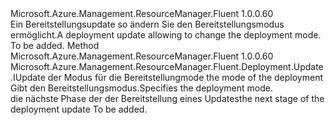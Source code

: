 <Type Name="IWithMode" FullName="Microsoft.Azure.Management.ResourceManager.Fluent.Deployment.Update.IWithMode">
  <TypeSignature Language="C#" Value="public interface IWithMode" />
  <TypeSignature Language="ILAsm" Value=".class public interface auto ansi abstract IWithMode" />
  <TypeSignature Language="DocId" Value="T:Microsoft.Azure.Management.ResourceManager.Fluent.Deployment.Update.IWithMode" />
  <TypeSignature Language="VB.NET" Value="Public Interface IWithMode" />
  <TypeSignature Language="F#" Value="type IWithMode = interface" />
  <AssemblyInfo>
    <AssemblyName>Microsoft.Azure.Management.ResourceManager.Fluent</AssemblyName>
    <AssemblyVersion>1.0.0.60</AssemblyVersion>
  </AssemblyInfo>
  <Interfaces />
  <Docs>
    <summary>
            <span data-ttu-id="ead20-101">Ein Bereitstellungsupdate so ändern Sie den Bereitstellungsmodus ermöglicht.</span><span class="sxs-lookup"><span data-stu-id="ead20-101">A deployment update allowing to change the deployment mode.</span></span>
            </summary>
    <remarks>To be added.</remarks>
  </Docs>
  <Members>
    <Member MemberName="WithMode">
      <MemberSignature Language="C#" Value="public Microsoft.Azure.Management.ResourceManager.Fluent.Deployment.Update.IUpdate WithMode (Microsoft.Azure.Management.ResourceManager.Fluent.Models.DeploymentMode mode);" />
      <MemberSignature Language="ILAsm" Value=".method public hidebysig newslot virtual instance class Microsoft.Azure.Management.ResourceManager.Fluent.Deployment.Update.IUpdate WithMode(valuetype Microsoft.Azure.Management.ResourceManager.Fluent.Models.DeploymentMode mode) cil managed" />
      <MemberSignature Language="DocId" Value="M:Microsoft.Azure.Management.ResourceManager.Fluent.Deployment.Update.IWithMode.WithMode(Microsoft.Azure.Management.ResourceManager.Fluent.Models.DeploymentMode)" />
      <MemberSignature Language="VB.NET" Value="Public Function WithMode (mode As DeploymentMode) As IUpdate" />
      <MemberSignature Language="F#" Value="abstract member WithMode : Microsoft.Azure.Management.ResourceManager.Fluent.Models.DeploymentMode -&gt; Microsoft.Azure.Management.ResourceManager.Fluent.Deployment.Update.IUpdate" Usage="iWithMode.WithMode mode" />
      <MemberType>Method</MemberType>
      <AssemblyInfo>
        <AssemblyName>Microsoft.Azure.Management.ResourceManager.Fluent</AssemblyName>
        <AssemblyVersion>1.0.0.60</AssemblyVersion>
      </AssemblyInfo>
      <ReturnValue>
        <ReturnType>Microsoft.Azure.Management.ResourceManager.Fluent.Deployment.Update.IUpdate</ReturnType>
      </ReturnValue>
      <Parameters>
        <Parameter Name="mode" Type="Microsoft.Azure.Management.ResourceManager.Fluent.Models.DeploymentMode" />
      </Parameters>
      <Docs>
        <param name="mode"><span data-ttu-id="ead20-102">der Modus für die Bereitstellung</span><span class="sxs-lookup"><span data-stu-id="ead20-102">mode the mode of the deployment</span></span></param>
        <summary>
            <span data-ttu-id="ead20-103">Gibt den Bereitstellungsmodus.</span><span class="sxs-lookup"><span data-stu-id="ead20-103">Specifies the deployment mode.</span></span>
            </summary>
        <returns><span data-ttu-id="ead20-104">die nächste Phase der der Bereitstellung eines Updates</span><span class="sxs-lookup"><span data-stu-id="ead20-104">the next stage of the deployment update</span></span></returns>
        <remarks>To be added.</remarks>
      </Docs>
    </Member>
  </Members>
</Type>